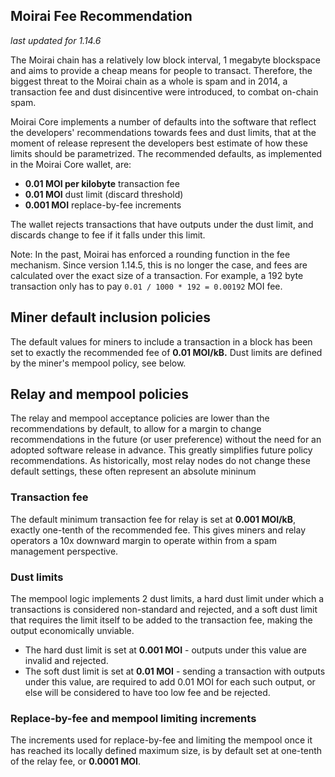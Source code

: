 Moirai Fee Recommendation
----------------------------

_last updated for 1.14.6_

The Moirai chain has a relatively low block interval, 1 megabyte blockspace
and aims to provide a cheap means for people to transact. Therefore, the biggest
threat to the Moirai chain as a whole is spam and in 2014, a transaction fee
and dust disincentive were introduced, to combat on-chain spam.

Moirai Core implements a number of defaults into the software that reflect the
developers' recommendations towards fees and dust limits, that at the moment of
release represent the developers best estimate of how these limits should be
parametrized. The recommended defaults, as implemented in the Moirai Core
wallet, are:

- **0.01 MOI per kilobyte** transaction fee
- **0.01 MOI** dust limit (discard threshold)
- **0.001 MOI** replace-by-fee increments

The wallet rejects transactions that have outputs under the dust limit, and
discards change to fee if it falls under this limit.

Note: In the past, Moirai has enforced a rounding function in the fee
      mechanism. Since version 1.14.5, this is no longer the case, and fees are
      calculated over the exact size of a transaction. For example, a 192 byte
      transaction only has to pay `0.01 / 1000 * 192 = 0.00192` MOI fee.

## Miner default inclusion policies

The default values for miners to include a transaction in a block has been set
to exactly the recommended fee of **0.01 MOI/kB.** Dust limits are defined by
the miner's mempool policy, see below.

## Relay and mempool policies

The relay and mempool acceptance policies are lower than the recommendations
by default, to allow for a margin to change recommendations in the future (or
user preference) without the need for an adopted software release in advance.
This greatly simplifies future policy recommendations. As historically, most
relay nodes do not change these default settings, these often represent an
absolute mininum

### Transaction fee

The default minimum transaction fee for relay is set at **0.001 MOI/kB**,
exactly one-tenth of the recommended fee. This gives miners and relay operators
a 10x downward margin to operate within from a spam management perspective.

### Dust limits

The mempool logic implements 2 dust limits, a hard dust limit under which a
transactions is considered non-standard and rejected, and a soft dust limit
that requires the limit itself to be added to the transaction fee, making the
output economically unviable.

- The hard dust limit is set at **0.001 MOI** - outputs under this value are
  invalid and rejected.
- The soft dust limit is set at **0.01 MOI** - sending a transaction with outputs
  under this value, are required to add 0.01 MOI for each such output, or else
  will be considered to have too low fee and be rejected.

### Replace-by-fee and mempool limiting increments

The increments used for replace-by-fee and limiting the mempool once it has
reached its locally defined maximum size, is by default set at one-tenth of
the relay fee, or **0.0001 MOI**.
